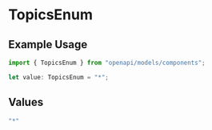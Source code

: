 # TopicsEnum

## Example Usage

```typescript
import { TopicsEnum } from "openapi/models/components";

let value: TopicsEnum = "*";
```

## Values

```typescript
"*"
```